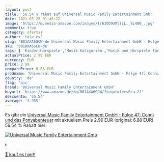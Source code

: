 ```yaml
---
layout: post
title: '56.54 % rabat auf Universal Music Family Entertainment Gmb'
date: 2021-03-25 01:46:22
image: 'https://m.media-amazon.com/images/I/61OD9UMlliL._SL400_.jpg'
comments: true
category: ofertas
author: 'tole.es'
slug: 'B01AXA6GCW-de Universal Music Family Entertainment GmbH - Folge 47:...'
sku: 'B01AXA6GCW-de'
tags: [ 'Kinder-Hörspiele','Musik Kategorien','Musik und Hörspiele für Kinder','Musik-CDs & Vinyl','universal music family entertainment gmbh', ]
actualPrice: 2.99 EUR
currency: EUR
price: 2.99
comparePrice: 6.88 EUR
prodname: 'Universal Music Family Entertainment GmbH - Folge 47: Conni und das Ponyabenteuer'
country: 'de'
flag: '🇩🇪'
brand: 'Universal Music Family Entertainment GmbH'
buyurl: 'https://www.amazon.de/dp/B01AXA6GCW/?tag=tolees0ca-21'
descuento: '56.54'
average: '2.985'
---
```


Es gibt ein [Universal Music Family Entertainment GmbH - Folge 47: Conni und das Ponyabenteuer](https://www.amazon.de/dp/B01AXA6GCW/?tag=tolees0ca-21) mit aktuellem Preis 2.99 EUR (original: 6.88 EUR) 56.54 % Rabatt hier:

[![Universal Music Family Entertainment Gmb](https://m.media-amazon.com/images/I/61OD9UMlliL._SL400_.jpg)](https://www.amazon.de/dp/B01AXA6GCW/?tag=tolees0ca-21)

ℹ️:


[🛒 kauf es hier!!](https://www.amazon.de/dp/B01AXA6GCW/?tag=tolees0ca-21)
